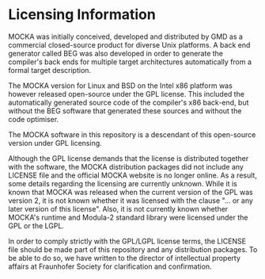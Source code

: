 # Licensing Information

MOCKA was initially conceived, developed and distributed by GMD as a commercial closed-source product
for diverse Unix platforms. A back end generator called BEG was also developed in order to generate
the compiler's back ends for multiple target architectures automatically from a formal target description.

The MOCKA version for Linux and BSD on the Intel x86 platform was however released open-source under the
GPL license. This included the automatically generated source code of the compiler's x86 back-end, but
without the BEG software that generated these sources and without the code optimiser.

The MOCKA software in this repository is a descendant of this open-source version under GPL licensing.

Although the GPL license demands that the license is distributed together with the software, the MOCKA
distribution packages did not include any LICENSE file and the official MOCKA website is no longer online.
As a result, some details regarding the licensing are currently unknown. While it is known that MOCKA was
released when the current version of the GPL was version 2, it is not known whether it was licensed with
the clause "... or any later version of this license". Also, it is not currently known whether
MOCKA's runtime and Modula-2 standard library were licensed under the GPL or the LGPL.

In order to comply strictly with the GPL/LGPL license terms, the LICENSE file should be made part of this
repository and any distribution packages. To be able to do so, we have written to the director of
intellectual property affairs at Fraunhofer Society for clarification and confirmation.

